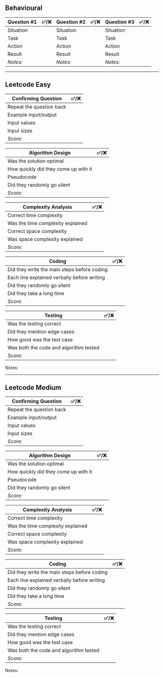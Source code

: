 ## Behavioural

| **Question #1** | ✅/❌ | **Question #2** | ✅/❌ | **Question #3** | ✅/❌ |
| --------------- | --- | --------------- | --- | --------------- | --- |
| Situation       |     | Situation       |     | Situation       |     |
| Task            |     | Task            |     | Task            |     |
| Action          |     | Action          |     | Action          |     |
| Result          |     | Result          |     | Result          |     |
| *Notes:*        |     | *Notes:*        |     | *Notes:*        |     |


---
## Leetcode Easy

| Confirming Question      | ✅/❌ |
| ------------------------ | --- |
| Repeat the question back |     |
| Example input/output     |     |
| Input values             |     |
| Input sizes              |     |
| *Score:*                 |     |

| Algorithm Design                     | ✅/❌ |
| ------------------------------------ | --- |
| Was the solution optimal             |     |
| How quickly did they come up with it |     |
| Pseudocode                           |     |
| Did they randomly go silent          |     |
| *Score:*                             |     |

| Complexity Analysis               | ✅/❌ |
| --------------------------------- | --- |
| Correct time complexity           |     |
| Was the time complexity explained |     |
| Correct space complexity          |     |
| Was space complexity explained    |     |
| *Score:*                          |     |

| Coding                                      | ✅/❌ |
| ------------------------------------------- | --- |
| Did they write the main steps before coding |     |
| Each line explained verbally before writing |     |
| Did they randomly go silent                 |     |
| Did they take a long time                   |     |
| *Score:*                                    |     |

| Testing                                | ✅/❌ |
| -------------------------------------- | --- |
| Was the testing correct                |     |
| Did they mention edge cases            |     |
| How good was the test case             |     |
| Was both the code and algorithm tested |     |
| *Score:*                               |     |

Notes:


---
## Leetcode Medium


| Confirming Question      | ✅/❌ |
| ------------------------ | --- |
| Repeat the question back |     |
| Example input/output     |     |
| Input values             |     |
| Input sizes              |     |
| *Score:*                 |     |

| Algorithm Design                     | ✅/❌ |
| ------------------------------------ | --- |
| Was the solution optimal             |     |
| How quickly did they come up with it |     |
| Pseudocode                           |     |
| Did they randomly go silent          |     |
| *Score:*                             |     |

| Complexity Analysis               | ✅/❌ |
| --------------------------------- | --- |
| Correct time complexity           |     |
| Was the time complexity explained |     |
| Correct space complexity          |     |
| Was space complexity explained    |     |
| *Score:*                          |     |

| Coding                                      | ✅/❌ |
| ------------------------------------------- | --- |
| Did they write the main steps before coding |     |
| Each line explained verbally before writing |     |
| Did they randomly go silent                 |     |
| Did they take a long time                   |     |
| *Score:*                                    |     |

| Testing                                | ✅/❌ |
| -------------------------------------- | --- |
| Was the testing correct                |     |
| Did they mention edge cases            |     |
| How good was the test case             |     |
| Was both the code and algorithm tested |     |
| *Score:*                               |     |

Notes:
